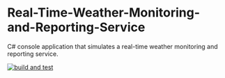 # Real-Time-Weather-Monitoring-and-Reporting-Service

C# console application that simulates a real-time weather monitoring and reporting service.

[![build and test](https://github.com/FranciscoWatson/Real-Time-Weather-Monitoring-and-Reporting-Service/actions/workflows/build-and-test.yml/badge.svg)](https://github.com/FranciscoWatson/Real-Time-Weather-Monitoring-and-Reporting-Service/actions/workflows/build-and-test.yml)
